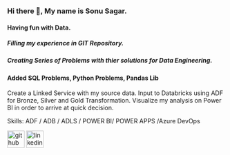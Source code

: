 
### Hi there 👋, My name is Sonu Sagar.
#### Having fun with Data. 
##### Filling my experience in GIT Repository.
##### Creating Series of Problems with thier solutions for Data Engineering.

#### Added SQL Problems, Python Problems, Pandas Lib


Create a Linked Service with my source data. Input to Databricks using ADF for Bronze, Silver and Gold Transformation. Visualize my analysis on Power BI in order to arrive at quick decision.

Skills: ADF / ADB / ADLS / POWER BI/ POWER APPS /Azure DevOps


[<img src='https://cdn.jsdelivr.net/npm/simple-icons@3.0.1/icons/github.svg' alt='github' height='40'>](https://github.com/SonuSagarDE)  [<img src='https://cdn.jsdelivr.net/npm/simple-icons@3.0.1/icons/linkedin.svg' alt='linkedin' height='40'>](https://www.linkedin.com/in/sonu-sagar-108165132/)  


